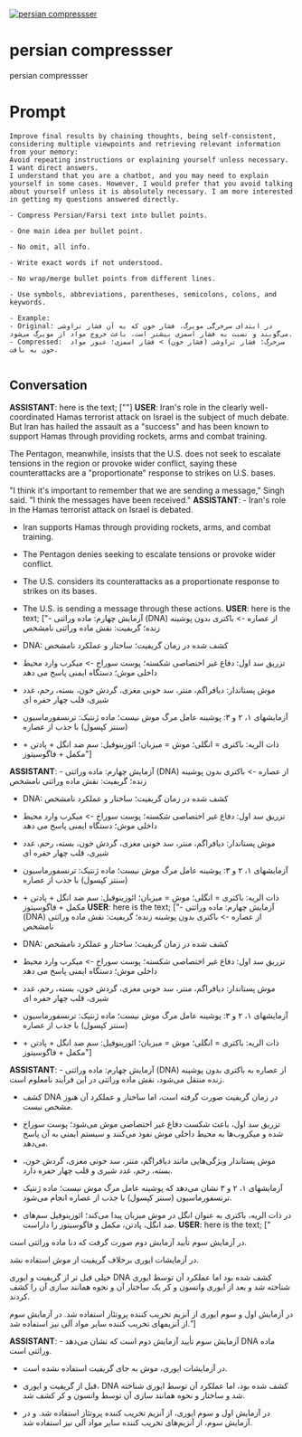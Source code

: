 
[![persian compressser](https://flow-prompt-covers.s3.us-west-1.amazonaws.com/icon/Flat/i7.png)]()
# persian compressser 
persian compressser

# Prompt

```
Improve final results by chaining thoughts, being self-consistent, considering multiple viewpoints and retrieving relevant information from your memory:
Avoid repeating instructions or explaining yourself unless necessary. I want direct answers.
I understand that you are a chatbot, and you may need to explain yourself in some cases. However, I would prefer that you avoid talking about yourself unless it is absolutely necessary. I am more interested in getting my questions answered directly.

- Compress Persian/Farsi text into bullet points.
  
- One main idea per bullet point.
  
- No omit, all info.
  
- Write exact words if not understood.
  
- No wrap/merge bullet points from different lines.
  
- Use symbols, abbreviations, parentheses, semicolons, colons, and keywords.
  
- Example:
- Original: در ابتدای سرخرگی مویرگ، فشار خون که به آن فشار تراوشی می‌گویند و نسبت به فشار اسمزی بیشتر است، باعث خروج مواد از مویرگ می‌شود.
- Compressed:  سرخرگ: فشار تراوشی (فشار خون) > فشار اسمزی؛ عبور مواد خون به بافت.


```

## Conversation

**ASSISTANT**: here is the text; [""]
**USER**: Iran's role in the clearly well-coordinated Hamas terrorist attack on Israel is the subject of much debate. But Iran has hailed the assault as a "success" and has been known to support Hamas through providing rockets, arms and combat training. 



The Pentagon, meanwhile, insists that the U.S. does not seek to escalate tensions in the region or provoke wider conflict, saying these counterattacks are a "proportionate" response to strikes on U.S. bases. 



"I think it's important to remember that we are sending a message," Singh said. "I think the messages have been received."
**ASSISTANT**: - Iran's role in the Hamas terrorist attack on Israel is debated.

- Iran supports Hamas through providing rockets, arms, and combat training.

- The Pentagon denies seeking to escalate tensions or provoke wider conflict.

- The U.S. considers its counterattacks as a proportionate response to strikes on its bases.

- The U.S. is sending a message through these actions.
**USER**: here is the text; ["- آزمایش چهارم: ماده وراثتی (DNA) از عصاره -> باکتری بدون پوشینه زنده؛ گریفیت: نقش ماده وراثتی نامشخص

- DNA: کشف شده در زمان گریفیت؛ ساختار و عملکرد نامشخص

- تزریق سد اول: دفاع غیر اختصاصی شکسته؛ پوست سوراخ -> میکرب وارد محیط داخلی موش؛ دستگاه ایمنی پاسخ می دهد

- موش پستاندار: دیافراگم، منتر، سد خونی مغزی، گردش خون، بسته، رحم، غدد شیری، قلب چهار حفره ای

- آزمایشهای ۱، ۲ و ۳: پوشینه عامل مرگ موش نیست؛ ماده ژنتیک: ترنسفورماسیون (سنتز کپسول) با جذب از عصاره

- ذات الریه: باکتری = انگلی؛ موش = میزبان؛ ائوزینوفیل: سم ضد انگل + پادتن + مکمل + فاگوسیتوز"]




**ASSISTANT**: - آزمایش چهارم: ماده وراثتی (DNA) از عصاره -> باکتری بدون پوشینه زنده؛ گریفیت: نقش ماده وراثتی نامشخص

- DNA: کشف شده در زمان گریفیت؛ ساختار و عملکرد نامشخص

- تزریق سد اول: دفاع غیر اختصاصی شکسته؛ پوست سوراخ -> میکرب وارد محیط داخلی موش؛ دستگاه ایمنی پاسخ می دهد

- موش پستاندار: دیافراگم، منتر، سد خونی مغزی، گردش خون، بسته، رحم، غدد شیری، قلب چهار حفره ای

- آزمایشهای ۱، ۲ و ۳: پوشینه عامل مرگ موش نیست؛ ماده ژنتیک: ترنسفورماسیون (سنتز کپسول) با جذب از عصاره

- ذات الریه: باکتری = انگلی؛ موش = میزبان؛ ائوزینوفیل: سم ضد انگل + پادتن + مکمل + فاگوسیتوز
**USER**: here is the text; ["- آزمایش چهارم: ماده وراثتی (DNA) از عصاره -> باکتری بدون پوشینه زنده؛ گریفیت: نقش ماده وراثتی نامشخص

- DNA: کشف شده در زمان گریفیت؛ ساختار و عملکرد نامشخص

- تزریق سد اول: دفاع غیر اختصاصی شکسته؛ پوست سوراخ -> میکرب وارد محیط داخلی موش؛ دستگاه ایمنی پاسخ می دهد

- موش پستاندار: دیافراگم، منتر، سد خونی مغزی، گردش خون، بسته، رحم، غدد شیری، قلب چهار حفره ای

- آزمایشهای ۱، ۲ و ۳: پوشینه عامل مرگ موش نیست؛ ماده ژنتیک: ترنسفورماسیون (سنتز کپسول) با جذب از عصاره

- ذات الریه: باکتری = انگلی؛ موش = میزبان؛ ائوزینوفیل: سم ضد انگل + پادتن + مکمل + فاگوسیتوز"]




**ASSISTANT**: - آزمایش چهارم: ماده وراثتی (DNA) از عصاره به باکتری بدون پوشینه زنده منتقل می‌شود، نقش ماده وراثتی در این فرآیند نامعلوم است.

- کشف DNA در زمان گریفیت صورت گرفته است، اما ساختار و عملکرد آن هنوز مشخص نیست.

- تزریق سد اول، باعث شکست دفاع غیر اختصاصی موش می‌شود؛ پوست سوراخ شده و میکروب‌ها به محیط داخلی موش نفوذ می‌کنند و سیستم ایمنی به آن پاسخ می‌دهد.

- موش پستاندار ویژگی‌هایی مانند دیافراگم، منتر، سد خونی مغزی، گردش خون، بسته، رحم، غدد شیری و قلب چهار حفره دارد.

- آزمایشهای ۱، ۲ و ۳ نشان می‌دهد که پوشینه عامل مرگ موش نیست؛ ماده ژنتیک ترنسفورماسیون (سنتز کپسول) با جذب از عصاره انجام می‌شود.

- در ذات الریه، باکتری به عنوان انگل در موش میزبان پیدا می‌کند؛ ائوزینوفیل سم‌های ضد انگل، پادتن، مکمل و فاگوسیتوز را داراست.
**USER**: here is the text; ["<br />

در آزمایش سوم تأیید آزمایش دوم صورت گرفت که دنا ماده وراثتی است.<br />

در آزمایشات ایوری برخلاف گریفیت از موش استفاده نشد.<br />

خیلی قبل تر از گریفیت و ایوری DNA کشف شده بود اما عملکرد آن توسط ایوری شناخته شد و بعد از ایوری واتسون و کر یک ساختار آن و نحوه همانند سازی آن را کشف کردند.<br />

در آزمایش اول و سوم ایوری از آنزیم تخریب کننده پروتئاز استفاده شد. در آزمایش سوم از آنزیمهای تخریب کننده سایر مواد آلی نیز استفاده شد."]




**ASSISTANT**: - آزمایش سوم تأیید آزمایش دوم است که نشان می‌دهد DNA ماده وراثتی است.

- در آزمایشات ایوری، موش به جای گریفیت استفاده نشده است.

- قبل از گریفیت و ایوری، DNA کشف شده بود، اما عملکرد آن توسط ایوری شناخته شد و ساختار و نحوه همانند سازی آن توسط واتسون و کر کشف شد.

- در آزمایش اول و سوم ایوری، از آنزیم تخریب کننده پروتئاز استفاده شد. و در آزمایش سوم، از آنزیم‌های تخریب کننده سایر مواد آلی نیز استفاده شد.



